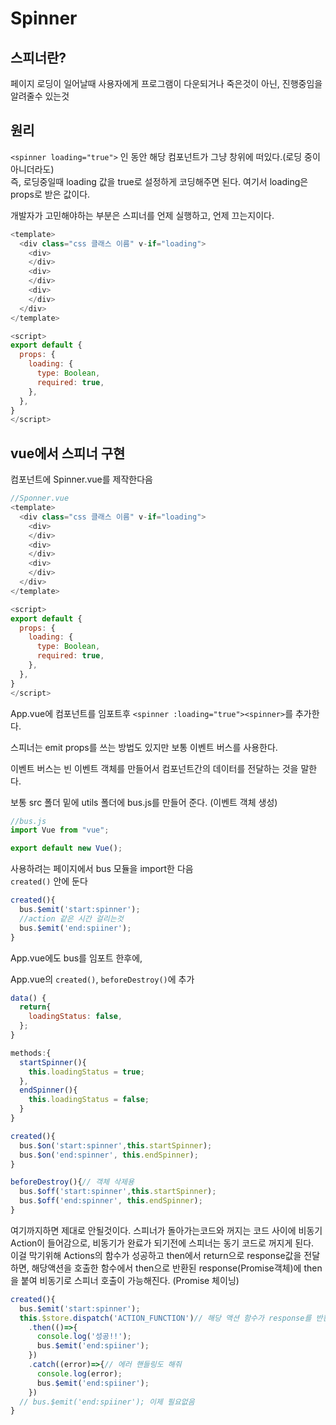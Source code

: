 # Spinner

## 스피너란?

페이지 로딩이 일어날때 사용자에게 프로그램이 다운되거나 죽은것이 아닌, 진행중임을 알려줄수 있는것

## 원리

`<spinner loading="true">` 인 동안 해당 컴포넌트가 그냥 창위에 떠있다.(로딩 중이 아니더라도)  
즉, 로딩중일때 loading 값을 true로 설정하게 코딩해주면 된다. 여기서 loading은 props로 받은 값이다.

개발자가 고민해야하는 부분은 스피너를 언제 실행하고, 언제 끄는지이다.

```js
<template>
  <div class="css 클래스 이름" v-if="loading">
    <div>
    </div>
    <div>
    </div>
    <div>
    </div>
  </div>
</template>

<script>
export default {
  props: {
    loading: {
      type: Boolean,
      required: true,
    },
  },
}
</script>

```

## vue에서 스피너 구현

컴포넌트에 Spinner.vue를 제작한다음

```js
//Sponner.vue
<template>
  <div class="css 클래스 이름" v-if="loading">
    <div>
    </div>
    <div>
    </div>
    <div>
    </div>
  </div>
</template>

<script>
export default {
  props: {
    loading: {
      type: Boolean,
      required: true,
    },
  },
}
</script>

```

App.vue에 컴포넌트를 임포트후 `<spinner :loading="true"><spinner>`를 추가한다.

스피너는 emit props를 쓰는 방법도 있지만 보통 이벤트 버스를 사용한다.

이벤트 버스는 빈 이벤트 객체를 만들어서 컴포넌트간의 데이터를 전달하는 것을 말한다.

보통 src 폴더 밑에 utils 폴더에 bus.js를 만들어 준다. (이벤트 객체 생성)

```js
//bus.js
import Vue from "vue";

export default new Vue();
```

사용하려는 페이지에서 bus 모듈을 import한 다음  
`created()` 안에 둔다

```js
created(){
  bus.$emit('start:spinner');
  //action 같은 시간 걸리는것
  bus.$emit('end:spiiner');
}
```

App.vue에도 bus를 임포트 한후에,

App.vue의 `created()`, `beforeDestroy()`에 추가

```js
data() {
  return{
    loadingStatus: false,
  };
}

methods:{
  startSpinner(){
    this.loadingStatus = true;
  },
  endSpinner(){
    this.loadingStatus = false;
  }
}

created(){
  bus.$on('start:spinner',this.startSpinner);
  bus.$on('end:spinner', this.endSpinner);
}

beforeDestroy(){// 객체 삭제용
  bus.$off('start:spinner',this.startSpinner);
  bus.$off('end:spinner', this.endSpinner);
}

```

여기까지하면 제대로 안될것이다. 스피너가 돌아가는코드와 꺼지는 코드 사이에 비동기 Action이 들어감으로, 비동기가 완료가 되기전에 스피너는 동기 코드로 꺼지게 된다.  
이걸 막기위해 Actions의 함수가 성공하고 then에서 return으로 response값을 전달하면, 해당액션을 호출한 함수에서 then으로 반환된 response(Promise객체)에 then을 붙여 비동기로 스피너 호출이 가능해진다. (Promise 체이닝)

```js
created(){
  bus.$emit('start:spinner');
  this.$store.dispatch('ACTION_FUNCTION')// 해당 액션 함수가 response를 반환하게 해주자
    .then(()=>{
      console.log('성공!!');
      bus.$emit('end:spiiner');
    })
    .catch((error)=>{// 에러 핸들링도 해줘
      console.log(error);
      bus.$emit('end:spiiner');
    })
  // bus.$emit('end:spiiner'); 이제 필요없음
}
```

